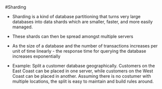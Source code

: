 #Sharding

- Sharding is a kind of database partitioning that turns very large databases into data shards which are smaller, faster, and more easily managed.

- These shards can then be spread amongst multiple servers

- As the size of a database and the number of transactions increases per unit of time linearly - the response time for querying the
database increases exponentially

- Example: Split a customer database geographically. Customers on the East Coast can be placed in one server, while customers on the
West Coast can be placed in another. Assuming there is no costumer with multiple locations, the split is easy to maintain and build rules around.
